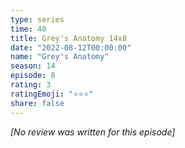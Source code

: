 ```yaml
---
type: series
time: 40
title: Grey's Anatomy 14x8
date: "2022-08-12T00:00:00"
name: "Grey's Anatomy"
season: 14
episode: 8
rating: 3
ratingEmoji: "⭐️⭐️⭐️"
share: false
---
```


_[No review was written for this episode]_
